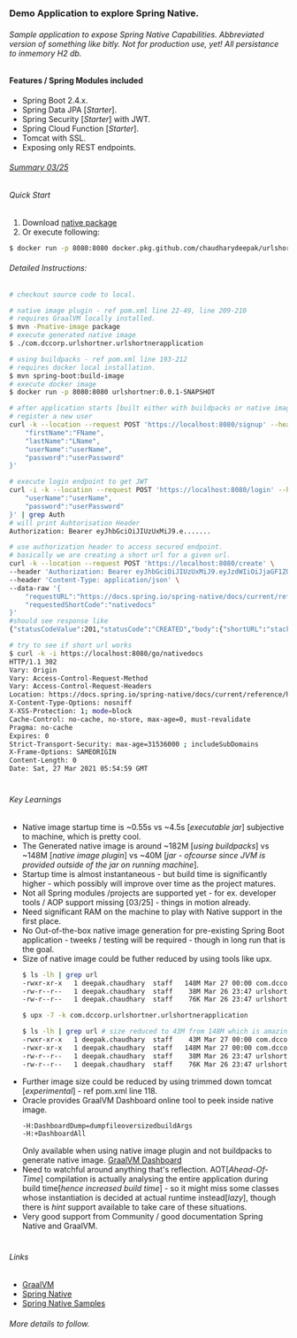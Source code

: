 ### Demo Application to explore Spring Native.

###### Sample application to expose Spring Native Capabilities. Abbreviated version of something like bitly. Not for production use, yet! All persistance to inmemory H2 db.

#### Features / Spring Modules included
- Spring Boot 2.4.x.
- Spring Data JPA [<i>Starter</i>].
- Spring Security [<i>Starter</i>] with JWT.
- Spring Cloud Function [<i>Starter</i>].
- Tomcat with SSL.
- Exposing only REST endpoints.

###### [Summary 03/25](https://github.com/chaudharydeepak/urlshortner#key-learnings)

###### Quick Start

1. Download [native package](https://github.com/chaudharydeepak/urlshortner/releases)
2. Or execute following:
```sh
$ docker run -p 8080:8080 docker.pkg.github.com/chaudharydeepak/urlshortner/urlshortner:0.1
```

###### Detailed Instructions:
```sh
# checkout source code to local.

# native image plugin - ref pom.xml line 22-49, line 209-210
# requires GraalVM locally installed.
$ mvn -Pnative-image package
# execute generated native image
$ ./com.dccorp.urlshortner.urlshortnerapplication

# using buildpacks - ref pom.xml line 193-212
# requires docker local installation.
$ mvn spring-boot:build-image
# execute docker image 
$ docker run -p 8080:8080 urlshortner:0.0.1-SNAPSHOT

# after application starts [built either with buildpacks or native image plugin]
# register a new user
curl -k --location --request POST 'https://localhost:8080/signup' --header 'Content-Type: application/json' --data-raw '{
    "firstName":"FName",
    "lastName":"LName",
    "userName":"userName",
    "password":"userPassword"
}'

# execute login endpoint to get JWT
curl -i -k --location --request POST 'https://localhost:8080/login' --header 'Content-Type: application/json' --data-raw '{
    "userName":"userName",
    "password":"userPassword"
}' | grep Auth
# will print Auhtorisation Header
Authorization: Bearer eyJhbGciOiJIUzUxMiJ9.e.......

# use authorization header to access secured endpoint.
# basically we are creating a short url for a given url.
curl -k --location --request POST 'https://localhost:8080/create' \
--header 'Authorization: Bearer eyJhbGciOiJIUzUxMiJ9.eyJzdWIiOiJjaGF1ZGhhcnlkZWVwYWswOEBnbWFpbC5jb20iLCJleHAiOjE2MTc2NDQzNzl9.eSfylYVUIgnOFbUULXG9yjUJuApPvgSKJCti_Jdv-XK-umVPPv7eYRgSm62K60vY89Sp_nRIWx6UOjEuNe5v6Q' \
--header 'Content-Type: application/json' \
--data-raw '{
    "requestURL":"https://docs.spring.io/spring-native/docs/current/reference/htmlsingle/",
    "requestedShortCode":"nativedocs"
}'
#should see response like
{"statusCodeValue":201,"statusCode":"CREATED","body":{"shortURL":"stack",......

# try to see if short url works
$ curl -k -i https://localhost:8080/go/nativedocs
HTTP/1.1 302 
Vary: Origin
Vary: Access-Control-Request-Method
Vary: Access-Control-Request-Headers
Location: https://docs.spring.io/spring-native/docs/current/reference/htmlsingle/
X-Content-Type-Options: nosniff
X-XSS-Protection: 1; mode=block
Cache-Control: no-cache, no-store, max-age=0, must-revalidate
Pragma: no-cache
Expires: 0
Strict-Transport-Security: max-age=31536000 ; includeSubDomains
X-Frame-Options: SAMEORIGIN
Content-Length: 0
Date: Sat, 27 Mar 2021 05:54:59 GMT

```

#
###### Key Learnings
- Native image startup time is ~0.55s vs ~4.5s [<i>executable jar</i>] subjective to machine, which is pretty cool.
- The Generated native image is around ~182M [<i>using buildpacks</i>] vs ~148M [<i>native image plugin</i>] vs ~40M [<i>jar - ofcourse since JVM is provided outside of the jar on running machine</i>].
- Startup time is almost instantaneous - but build time is significantly higher - which possibly will improve over time as the project matures.
- Not all Spring modules /projects are supported yet - for ex. developer tools / AOP support missing [03/25] - things in motion already.
- Need significant RAM on the machine to play with Native support in the first place.
- No Out-of-the-box native image generation for pre-existing Spring Boot application - tweeks / testing will be required - though in long run that is the goal.
- Size of native image could be futher reduced by using tools like upx.
  ```sh
  $ ls -lh | grep url
  -rwxr-xr-x   1 deepak.chaudhary  staff   148M Mar 27 00:00 com.dccorp.urlshortner.urlshortnerapplication
  -rw-r--r--   1 deepak.chaudhary  staff    38M Mar 26 23:47 urlshortner-0.0.1-SNAPSHOT-exec.jar
  -rw-r--r--   1 deepak.chaudhary  staff    76K Mar 26 23:47 urlshortner-0.0.1-SNAPSHOT.jar
  
  $ upx -7 -k com.dccorp.urlshortner.urlshortnerapplication
  
  $ ls -lh | grep url # size reduced to 43M from 148M which is amazing.
  -rwxr-xr-x   1 deepak.chaudhary  staff    43M Mar 27 00:00 com.dccorp.urlshortner.urlshortnerapplication
  -rwxr-xr-x   1 deepak.chaudhary  staff   148M Mar 27 00:00 com.dccorp.urlshortner.urlshortnerapplicatio~
  -rw-r--r--   1 deepak.chaudhary  staff    38M Mar 26 23:47 urlshortner-0.0.1-SNAPSHOT-exec.jar
  -rw-r--r--   1 deepak.chaudhary  staff    76K Mar 26 23:47 urlshortner-0.0.1-SNAPSHOT.jar
  ```
- Further image size could be reduced by using trimmed down tomcat [<i>experimental</i>] - ref pom.xml line 118.
- Oracle provides GraalVM Dashboard online tool to peek inside native image.
  ```sh
  -H:DashboardDump=dumpfileoversizedbuildArgs
  -H:+DashboardAll
  ```
  Only available when using native image plugin and not buildpacks to generate native image.
  [GraalVM Dashboard](https://www.graalvm.org/docs/tools/dashboard/?ojr=dashboard)
- Need to watchful around anything that's reflection. AOT[<i>Ahead-Of-Time</i>] compilation is actually analysing the entire application during build time[<i>hence increased build time</i>] - so it might miss some classes whose instantiation is decided at actual runtime instead[<i>lazy</i>], though there is <i>hint</i> support available to take care of these situations.
- Very good support from Community / good documentation Spring Native and GraalVM.

#
###### Links
- [GraalVM](https://www.graalvm.org/)
- [Spring Native](https://docs.spring.io/spring-native/docs/current/reference/htmlsingle/)
- [Spring Native Samples](https://github.com/spring-projects-experimental/spring-native/tree/master/samples)
###### More details to follow.